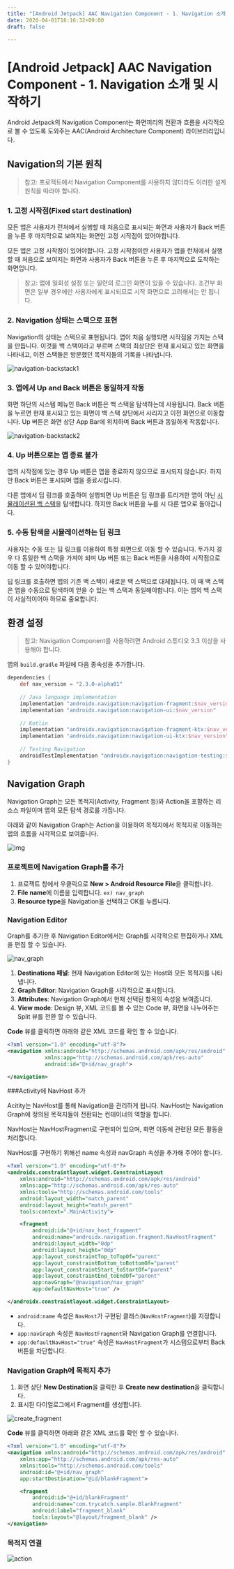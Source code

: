 ```yaml
---
title: "[Android Jetpack] AAC Navigation Component - 1. Navigation 소개 및 시작하기"
date: 2020-04-01T16:16:32+09:00
draft: false

---
```


# [Android Jetpack] AAC Navigation Component - 1. Navigation 소개 및 시작하기

Android Jetpack의 Navigation Component는 화면끼리의 전환과 흐름을 시각적으로 볼 수 있도록 도와주는 AAC(Android Architecture Component) 라이브러리입니다. 



## Navigation의 기본 원칙

> 참고: 프로젝트에서 Navigation Component를 사용하지 않더라도 이러한 설계 원칙을 따라야 합니다.

### 1. 고정 시작점(Fixed start destination)

모든 앱은 사용자가 런처에서 실행할 때 처음으로 표시되는 화면과 사용자가 Back 버튼을 누른 후 마지막으로 보여지는 화면인 고정 시작점이 있어야합니다.

모든 앱은 고정 시작점이 있어야합니다. 고정 시작점이란 사용자가 앱을 런처에서 실행할 때 처음으로 보여지는 화면과 사용자가 Back 버튼을 누른 후 마지막으로 도착하는 화면입니다.

> 참고: 앱에 일회성 설정 또는 일련의 로그인 화면이 있을 수 있습니다. 조건부 화면은 일부 경우에만 사용자에게 표시되므로 시작 화면으로 고려해서는 안 됩니다.



### 2. Navigation 상태는 스택으로 표현

Navigation의 상태는 스택으로 표현됩니다. 앱이 처음 실행되면 시작점을 가지는 스택을 만듭니다. 이것을 백 스택이라고 부르며 스택의 최상단은 현재 표시되고 있는 화면을 나타내고, 이전 스택들은 방문했던 목적지들의 기록을 나타냅니다.

![navigation-backstack1](/images/navigation-component1/navigation-backstack1.png)



### 3. 앱에서 Up and  Back 버튼은 동일하게 작동

화면 하단의 시스템 메뉴인 Back 버튼은 백 스택을 탐색하는데 사용됩니다. Back 버튼을 누르면 현재 표시되고 있는 화면이 백 스택 상단에서 사리지고 이전 화면으로 이동합니다. Up 버튼은 화면 상단 App Bar에 위치하며 Back 버튼과 동일하게 작동합니다. 

![navigation-backstack2](/images/navigation-component1/navigation-backstack2.png)



### 4. Up 버튼으로는 앱 종료 불가

앱의 시작점에 있는 경우 Up 버튼은 앱을 종료하지 않으므로 표시되지 않습니다. 하지만 Back 버튼은 표시되며 앱을 종료시킵니다.

다른 앱에서 딥 링크를 호출하여 실행되면 Up 버튼은 딥 링크를 트리거한 앱이 아닌 [시뮬레이션된 백 스택](#5-수동-탐색을-시뮬레이션하는-딥-링크)을 탐색합니다. 하지만 Back 버튼을 누를 시 다른 앱으로 돌아갑니다.



### 5. 수동 탐색을 시뮬레이션하는 딥 링크

사용자는 수동 또는 딥 링크를 이용하여 특정 화면으로 이동 할 수 있습니다. 두가지 경우 다 동일한 백 스택을 가져야 되며 Up 버튼 또는 Back 버튼을 사용하여 시작점으로 이동 할 수 있어야합니다. 

딥 링크를 호출하면 앱의 기존 백 스택이 새로운 백 스택으로 대체됩니다. 이 때 백 스택은 앱을 수동으로 탐색하여 얻을 수 있는 백 스택과 동일해야합니다. 이는 앱의 백 스택이 사실적이어야 하므로 중요합니다.



## 환경 설정

> 참고: Navigation Component를 사용하려면 Android 스튜디오 3.3 이상을 사용해야 합니다.

앱의 `build.gradle` 파일에 다음 종속성을 추가합니다.

~~~groovy
dependencies {
	def nav_version = "2.3.0-alpha01"
	
	// Java language implementation
	implementation "androidx.navigation:navigation-fragment:$nav_version"
	implementation "androidx.navigation:navigation-ui:$nav_version"
	
	// Kotlin
	implementation "androidx.navigation:navigation-fragment-ktx:$nav_version"
	implementation "androidx.navigation:navigation-ui-ktx:$nav_version"
	
	// Testing Navigation
	androidTestImplementation "androidx.navigation:navigation-testing:$nav_version"
}
~~~



## Navigation Graph

Navigation Graph는 모든 목적지(Activity, Fragment 등)와 Action을 포함하는 리소스 파일이며 앱의 모든 탐색 경로를 가집니다.

아래와 같이 Navigation Graph는 Action을 이용하여 목적지에서 목적지로 이동하는 앱의 흐름을 시각적으로 보여줍니다.

![img](https://developer.android.com/images/topic/libraries/architecture/navigation-design-graph-top-level.png)



### 프로젝트에 Navigation Graph를 추가

1. 프로젝트 창에서 우클릭으로 **New > Android Resource File**을 클릭합니다. 
2. **File name**에 이름을 입력합니다. `ex) nav_graph`
3. **Resource type**을 Navigation을 선택하고 OK를 누릅니다.



### Navigation Editor

Graph를 추가한 후 Navigation Editor에서는 Graph를 시각적으로 편집하거나 XML을 편집 할 수 있습니다.

![nav_graph](/images/navigation-component1/nav_graph.png)

1. **Destinations 패널**: 현재 Navigation Editor에 있는 Host와 모든 목적지를 나타냅니다.
2. **Graph Editor**: Navigation Graph를 시각적으로 표시합니다.
3. **Attributes**: Navigation Graph에서 현재 선택된 항목의 속성을 보여줍니다.
4. **View mode**: Design 뷰, XML 코드를 볼 수 있는 Code 뷰, 화면을 나누어주는 Split 뷰를 전환 할 수 있습니다.

**Code** 뷰를 클릭하면 아래와 같은 XML 코드를 확인 할 수 있습니다.

~~~xml
<?xml version="1.0" encoding="utf-8"?>
<navigation xmlns:android="http://schemas.android.com/apk/res/android"
            xmlns:app="http://schemas.android.com/apk/res-auto"
            android:id="@+id/nav_graph">

</navigation>
~~~



###Activity에 NavHost 추가

Acitity는 NavHost를 통해 Navigation을 관리하게 됩니다. NavHost는 Navigation Graph에 정의된 목적지들이 전환되는 컨테이너의 역할을 합니다.

NavHost는 NavHostFragment로 구현되어 있으며, 화면 이동에 관련된 모든 활동을 처리합니다.

NavHost를 구현하기 위해선 name 속성과 navGraph 속성을 추가해 주어야 합니다.

~~~xml
<?xml version="1.0" encoding="utf-8"?>
<androidx.constraintlayout.widget.ConstraintLayout
    xmlns:android="http://schemas.android.com/apk/res/android"
    xmlns:app="http://schemas.android.com/apk/res-auto"
    xmlns:tools="http://schemas.android.com/tools"
    android:layout_width="match_parent"
    android:layout_height="match_parent"
    tools:context=".MainActivity">

    <fragment
        android:id="@+id/nav_host_fragment"
        android:name="androidx.navigation.fragment.NavHostFragment"
        android:layout_width="0dp"
        android:layout_height="0dp"
        app:layout_constraintTop_toTopOf="parent"
        app:layout_constraintBottom_toBottomOf="parent"
        app:layout_constraintStart_toStartOf="parent"
        app:layout_constraintEnd_toEndOf="parent"
        app:navGraph="@navigation/nav_graph"
        app:defaultNavHost="true" />

</androidx.constraintlayout.widget.ConstraintLayout>
~~~

- `android:name` 속성은 `NavHost`가 구현된 클래스(`NavHostFragment`)를 지정합니다.
- `app:navGraph` 속성은 `NavHostFragment`와 Navigation Graph를 연결합니다.
- `app:defaultNavHost="true"` 속성은 `NavHostFragment`가 시스템으로부터 Back 버튼을 차단합니다.



### Navigation Graph에 목적지 추가

1. 화면 상단 **New Destination**을 클릭한 후 **Create new destination**을 클릭합니다.
2. 표시된 다이얼로그에서 Fragment를 생성합니다.

![create_fragment](/Users/trycatch/programming/web/Dev-Blog/public/images/navigation-component1/create_fragment.png)

**Code** 뷰를 클릭하면 아래와 같은 XML 코드를 확인 할 수 있습니다.

~~~xml
<?xml version="1.0" encoding="utf-8"?>
<navigation xmlns:android="http://schemas.android.com/apk/res/android"
    xmlns:app="http://schemas.android.com/apk/res-auto"
    xmlns:tools="http://schemas.android.com/tools"
    android:id="@+id/nav_graph"
    app:startDestination="@id/blankFragment">

    <fragment
        android:id="@+id/blankFragment"
        android:name="com.trycatch.sample.BlankFragment"
        android:label="fragment_blank"
        tools:layout="@layout/fragment_blank" />
</navigation>
~~~



### 목적지 연결

![action](/Users/trycatch/programming/web/Dev-Blog/public/images/navigation-component1/action.gif)